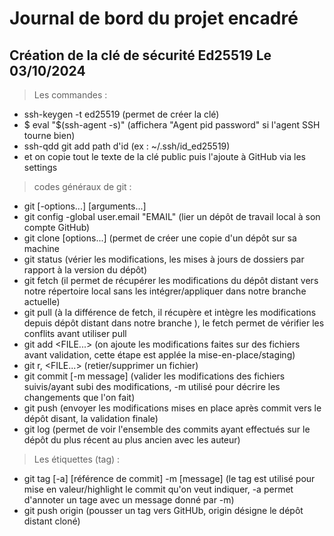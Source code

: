 # Journal de bord du projet encadré
## Création de la clé de sécurité Ed25519  Le 03/10/2024
> Les commandes : 
- ssh-keygen -t ed25519 (permet de créer la clé)
- $ eval "$(ssh-agent -s)" (affichera "Agent pid password" si l'agent SSH tourne bien)
- ssh-qdd git add path d'id (ex : ~/.ssh/id_ed25519)
- et on copie tout le texte de la clé public puis l'ajoute à GitHub via les settings
> codes généraux de git :
- git <sous-command> [-options...] [arguments...]
- git config -global user.email "EMAIL" (lier un dépôt de travail local à son compte GitHub)
- git clone [options...] <URL> (permet de  créer une copie d'un dépôt sur sa machine 
- git status (vérier les modifications, les mises à jours de dossiers par rapport à la version du dépôt)
- git fetch (il permet de récupérer les modifications du dépôt distant vers notre répertoire local sans les intégrer/appliquer dans notre branche actuelle)
- git pull (à la différence de fetch, il récupère et intègre les modifications depuis dépôt distant dans notre branche ), le fetch permet de vérifier les conflits avant utiliser pull
- git add <FILE...> (on ajoute les modifications faites sur des fichiers avant validation, cette étape est applée la mise-en-place/staging)
- git r, <FILE...> (retier/supprimer un fichier)
- git commit [-m message] (valider les modifications des fichiers suivis/ayant subi des modifications, -m utilisé pour décrire les changements que l'on fait)
- git push (envoyer les modifications mises en place après commit vers le dépôt disant, la validation finale)
- git log (permet de voir l'ensemble des commits ayant effectués sur le dépôt du plus récent au plus ancien avec les auteur)
> Les étiquettes (tag) : 
- git tag [-a]  <tagname> [référence de commit] -m [message] (le tag est utilisé pour mise en valeur/highlight le commit qu'on veut indiquer, -a permet d'annoter un tage avec un message donné par -m)
- git push origin <tagname> (pousser un tag vers GitHUb, origin désigne le dépôt distant cloné)

 
